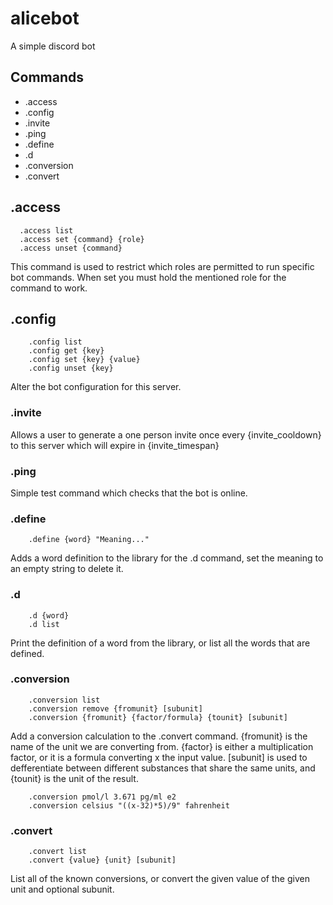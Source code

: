 # alicebot
A simple discord bot

## Commands
* .access 
* .config
* .invite
* .ping
* .define
* .d
* .conversion
* .convert

## .access
```
  .access list
  .access set {command} {role}
  .access unset {command}
```
This command is used to restrict which roles are permitted to run specific bot commands. When set you must hold the mentioned role for the command to work.


## .config
```
    .config list
    .config get {key}
    .config set {key} {value}
    .config unset {key}
```
Alter the bot configuration for this server.

### .invite
Allows a user to generate a one person invite once every {invite_cooldown} to this server which will expire in {invite_timespan}

### .ping
Simple test command which checks that the bot is online.

### .define
```
    .define {word} "Meaning..."
```
Adds a word definition to the library for the .d command, set the meaning to an empty string to delete it.

### .d
```
    .d {word}
    .d list
```
Print the definition of a word from the library, or list all the words that are defined.

### .conversion
```
    .conversion list
    .conversion remove {fromunit} [subunit]
    .conversion {fromunit} {factor/formula} {tounit} [subunit]
```
Add a conversion calculation to the .convert command. {fromunit} is the name of
the unit we are converting from. {factor} is either a multiplication factor, or
it is a formula converting x the input value. [subunit] is used to
defferentiate between different substances that share the same units, and
{tounit} is the unit of the result.

``` Examples:
    .conversion pmol/l 3.671 pg/ml e2
    .conversion celsius "((x-32)*5)/9" fahrenheit
```

### .convert
```
    .convert list
    .convert {value} {unit} [subunit]
```
List all of the known conversions, or convert the given value of the given unit and optional subunit.
